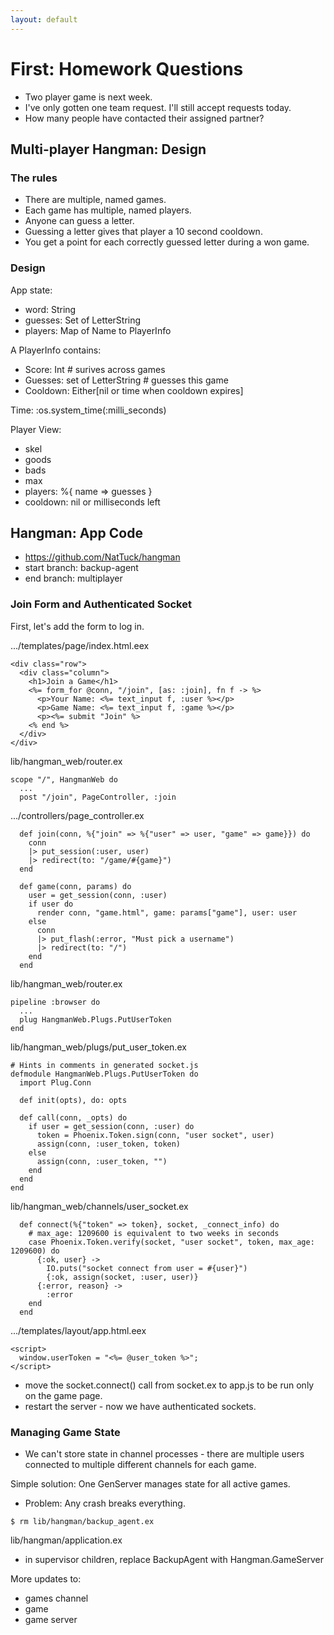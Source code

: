 ```yaml
---
layout: default
---
```


# First: Homework Questions

 - Two player game is next week.
 - I've only gotten one team request. I'll still accept requests today.
 - How many people have contacted their assigned partner?

## Multi-player Hangman: Design

### The rules

 - There are multiple, named games.
 - Each game has multiple, named players.
 - Anyone can guess a letter.
 - Guessing a letter gives that player a 10 second cooldown.
 - You get a point for each correctly guessed letter during a won game.

### Design

App state:

 - word: String
 - guesses: Set of LetterString
 - players: Map of Name to PlayerInfo

A PlayerInfo contains:

 - Score: Int # surives across games
 - Guesses: set of LetterString # guesses this game
 - Cooldown: Either[nil or time when cooldown expires]

Time: :os.system\_time(:milli\_seconds)

Player View:

 - skel
 - goods
 - bads
 - max
 - players: %{ name => guesses }
 - cooldown: nil or milliseconds left

## Hangman: App Code

 - https://github.com/NatTuck/hangman
 - start branch: backup-agent
 - end branch: multiplayer

### Join Form and Authenticated Socket

First, let's add the form to log in.

.../templates/page/index.html.eex

```
<div class="row">
  <div class="column">
    <h1>Join a Game</h1>
    <%= form_for @conn, "/join", [as: :join], fn f -> %>
      <p>Your Name: <%= text_input f, :user %></p>
      <p>Game Name: <%= text_input f, :game %></p>
      <p><%= submit "Join" %>
    <% end %>
  </div>
</div>
```

lib/hangman_web/router.ex

```
scope "/", HangmanWeb do
  ...
  post "/join", PageController, :join
```

.../controllers/page_controller.ex

```
  def join(conn, %{"join" => %{"user" => user, "game" => game}}) do
    conn
    |> put_session(:user, user)
    |> redirect(to: "/game/#{game}")
  end

  def game(conn, params) do
    user = get_session(conn, :user)
    if user do
      render conn, "game.html", game: params["game"], user: user
    else
      conn
      |> put_flash(:error, "Must pick a username")
      |> redirect(to: "/")
    end
  end
```

lib/hangman_web/router.ex

```
pipeline :browser do
  ...
  plug HangmanWeb.Plugs.PutUserToken
end
```

lib/hangman_web/plugs/put\_user\_token.ex

```
# Hints in comments in generated socket.js
defmodule HangmanWeb.Plugs.PutUserToken do
  import Plug.Conn

  def init(opts), do: opts

  def call(conn, _opts) do
    if user = get_session(conn, :user) do
      token = Phoenix.Token.sign(conn, "user socket", user)
      assign(conn, :user_token, token)
    else
      assign(conn, :user_token, "")
    end
  end
end
```

lib/hangman\_web/channels/user\_socket.ex

```
  def connect(%{"token" => token}, socket, _connect_info) do
    # max_age: 1209600 is equivalent to two weeks in seconds
    case Phoenix.Token.verify(socket, "user socket", token, max_age: 1209600) do
      {:ok, user} ->
        IO.puts("socket connect from user = #{user}")
        {:ok, assign(socket, :user, user)}
      {:error, reason} ->
        :error
    end
  end
```

.../templates/layout/app.html.eex

```
<script>
  window.userToken = "<%= @user_token %>";
</script>
```

 * move the socket.connect() call from socket.ex to app.js to be run only
   on the game page.
 * restart the server - now we have authenticated sockets.


### Managing Game State

 - We can't store state in channel processes - there are multiple users
   connected to multiple different channels for each game.

Simple solution: One GenServer manages state for all active games.

 - Problem: Any crash breaks everything.

```
$ rm lib/hangman/backup_agent.ex
```

lib/hangman/application.ex

 * in supervisor children, replace BackupAgent with Hangman.GameServer


More updates to:

 * games channel
 * game
 * game server



